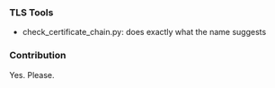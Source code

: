 ### TLS Tools

* check_certificate_chain.py: does exactly what the name suggests


### Contribution
Yes. Please.
